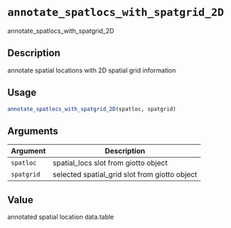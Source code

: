 # `annotate_spatlocs_with_spatgrid_2D`

annotate_spatlocs_with_spatgrid_2D


## Description

annotate spatial locations with 2D spatial grid information


## Usage

```r
annotate_spatlocs_with_spatgrid_2D(spatloc, spatgrid)
```


## Arguments

Argument      |Description
------------- |----------------
`spatloc`     |     spatial_locs slot from giotto object
`spatgrid`     |     selected spatial_grid slot from giotto object


## Value

annotated spatial location data.table


